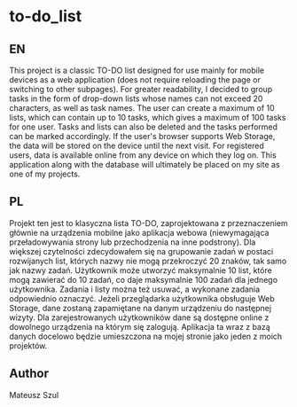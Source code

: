 # to-do_list

## EN

This project is a classic TO-DO list designed for use
mainly for mobile devices as a web application (does not require reloading the page or switching to other subpages).
For greater readability, I decided to group tasks in the form of drop-down lists whose names can not exceed 20 characters, as well as task names.
The user can create a maximum of 10 lists, which can contain up to 10 tasks, which gives a maximum of 100 tasks for one user.
Tasks and lists can also be deleted and the tasks performed can be marked accordingly.
If the user's browser supports Web Storage, the data will be stored on the device until the next visit.
For registered users, data is available online from any device on which they log on.
This application along with the database will ultimately be placed on my site as one of my projects.

## PL

Projekt ten jest to klasyczna lista TO-DO, zaprojektowana z przeznaczeniem
głównie na urządzenia mobilne jako aplikacja webowa (niewymagająca przeładowywania strony lub przechodzenia na inne podstrony).
Dla większej czytelności zdecydowałem się na grupowanie zadań w postaci rozwijanych list, których nazwy nie mogą
przekroczyć 20 znaków, tak samo jak nazwy zadań.
Użytkownik może utworzyć maksymalnie 10 list, które mogą zawierać do 10 zadań, co daje maksymalnie 100 zadań dla jednego użytkownika.
Zadania i listy można też usuwać, a wykonane zadania odpowiednio oznaczyć.
Jeżeli przeglądarka użytkownika obsługuje Web Storage, dane zostaną zapamiętane na danym urządzeniu do następnej wizyty.
Dla zarejestrowanych użytkowników dane są dostępne online z dowolnego urządzenia na którym się zalogują.
Aplikacja ta wraz z bazą danych docelowo będzie umieszczona na mojej stronie jako jeden z moich projektów.

## Author

Mateusz Szul
